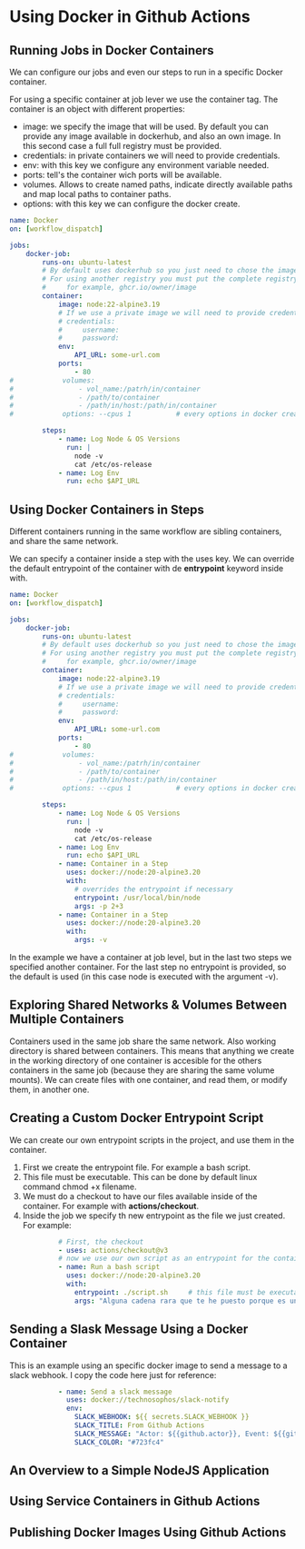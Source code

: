 # Using Docker in Github Actions

## Running Jobs in Docker Containers 
We can configure our jobs and even our steps to run in a specific Docker container.

For using a specific container at job lever we use the container tag. The container is an object with different properties:
- image: we specify the image that will be used. By default you can provide any image available in dockerhub, and also an own image. In this second case a full full registry must be provided.
- credentials: in private containers we will need to provide credentials.
- env: with this key we configure any environment variable needed.
- ports: tell's the container wich ports will be available.
- volumes. Allows to create named paths, indicate directly available paths and map local paths to container paths.
- options: with this key we can configure the docker create.

```yaml
name: Docker
on: [workflow_dispatch]

jobs:
    docker-job: 
        runs-on: ubuntu-latest
        # By default uses dockerhub so you just need to chose the image and version.
        # For using another registry you must put the complete registry name
        #     for example, ghcr.io/owner/image 
        container: 
            image: node:22-alpine3.19
            # If we use a private image we will need to provide credentials
            # credentials:
            #     username:
            #     password:
            env:
                API_URL: some-url.com
            ports:
                - 80
#            volumes:
#                - vol_name:/patrh/in/container
#                - /path/to/container
#                - /path/in/host:/path/in/container
#            options: --cpus 1           # every options in docker create (except network realted ones)

        steps:
            - name: Log Node & OS Versions
              run: |
                node -v
                cat /etc/os-release
            - name: Log Env
              run: echo $API_URL
```

## Using Docker Containers in Steps

Different containers running in the same workflow are sibling containers, and share the same network.


We can specify a container inside a step with the uses key. We can override the default entrypoint of the container with de **entrypoint** keyword inside with.

```yaml
name: Docker
on: [workflow_dispatch]

jobs:
    docker-job: 
        runs-on: ubuntu-latest
        # By default uses dockerhub so you just need to chose the image and version.
        # For using another registry you must put the complete registry name
        #     for example, ghcr.io/owner/image 
        container: 
            image: node:22-alpine3.19
            # If we use a private image we will need to provide credentials
            # credentials:
            #     username:
            #     password:
            env:
                API_URL: some-url.com
            ports:
                - 80
#            volumes:
#                - vol_name:/patrh/in/container
#                - /path/to/container
#                - /path/in/host:/path/in/container
#            options: --cpus 1           # every options in docker create (except network realted ones)

        steps:
            - name: Log Node & OS Versions
              run: |
                node -v
                cat /etc/os-release
            - name: Log Env
              run: echo $API_URL
            - name: Container in a Step
              uses: docker://node:20-alpine3.20
              with:
                # overrides the entrypoint if necessary
                entrypoint: /usr/local/bin/node
                args: -p 2+3
            - name: Container in a Step
              uses: docker://node:20-alpine3.20
              with:
                args: -v             
```

In the example we have a container at job level, but in the last two steps we specified another container. For the last step no entrypoint is provided, so the default is used (in this case node is executed with the argument -v).


## Exploring Shared Networks & Volumes Between Multiple Containers

Containers used in the same job share the same network. Also working directory is shared between containers. This means that anything we create in the working directory of one container is accesible for the others containers in the same job (because they are sharing the same volume mounts). We can create files with one container, and read them, or modify them, in another one.


## Creating a Custom Docker Entrypoint Script

We can create our own entrypoint scripts in the project, and use them in the container.

1. First we create the entrypoint file. For example a bash script.
2. This file must be executable. This can be done by default linux command chmod +x filename.
3. We must do a checkout to have our files available inside of the container. For example with **actions/checkout**.
4. Inside the job we specify th new entrypoint as the file we just created. For example:

```yaml
            # First, the checkout
            - uses: actions/checkout@v3
            # now we use our own script as an entrypoint for the container
            - name: Run a bash script
              uses: docker://node:20-alpine3.20
              with:
                entrypoint: ./script.sh     # this file must be executable (chmod +x filename)
                args: "Alguna cadena rara que te he puesto porque es un ejemplo pero me he aburrio describir en ingles"
```

## Sending a Slask Message Using a Docker Container

This is an example using an specific docker image to send a message to a slack webhook. I copy the code here just for reference:

```yaml
            - name: Send a slack message
              uses: docker://technosophos/slack-notify
              env:
                SLACK_WEBHOOK: ${{ secrets.SLACK_WEBHOOK }}
                SLACK_TITLE: From Github Actions
                SLACK_MESSAGE: "Actor: ${{github.actor}}, Event: ${{github.event_name}}"
                SLACK_COLOR: "#723fc4"
```
## An Overview to a Simple NodeJS Application
## Using Service Containers in Github Actions
## Publishing Docker Images Using Github Actions